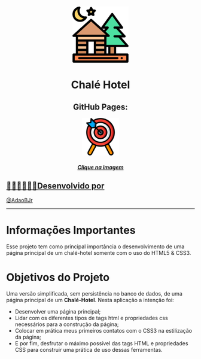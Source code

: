 <p align="center"><img width='150px' src='https://github.com/AdaoBJr/ChaleHotel/blob/master/imagens/chaleHotel.png' />
<h1 align="center"> Chalé Hotel </h1>  </p>

<h2 align="center">GitHub Pages:</h2>
 
 <div align="center">
   <a href="https://adaobjr.github.io/ChaleHotel/" target="_blank">
    <img width='100px' src='https://github.com/AdaoBJr/ChaleHotel/blob/master/imagens/cliqueAqui.png' target="_blank" />
 </div>
 
<h5 align="center">Clique na imagem</h5>

## 🧑🏻‍💻👩🏾‍💻Desenvolvido por

@[AdaoBJr](https://github.com/AdaoBJr)

---

# Informações Importantes

Esse projeto tem como principal importância o desenvolvimento de uma página principal de um chalé-hotel somente com 
 o uso do HTML5 & CSS3.

# Objetivos do Projeto

Uma versão simplificada, sem persistência no banco de dados, de uma página principal de um **Chalé-Hotel**. 
Nesta aplicação a intenção foi:
  - Desenvolver uma página principal;
  - Lidar com os diferentes tipos de tags html e propriedades css necessários para a construção da página;
  - Colocar em prática meus primeiros contatos com o CSS3 na estilização da página;
  - E por fim, desfrutar o máximo possível das tags HTML e propriedades CSS para construir uma prática de uso dessas ferramentas.
